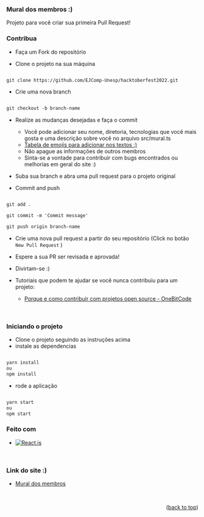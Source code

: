 <a name="readme-top"></a>

<br />

<div align="left">

<h3 align="left">Mural dos membros :) </h3>

Projeto para você criar sua primeira Pull Request! 


<p align="left">

###  Contribua
* Faça um Fork do repositório

* Clone o projeto na sua máquina

```markdown

git clone https://github.com/EJComp-Unesp/hacktoberfest2022.git

```

* Crie uma nova branch

```markdown

git checkout -b branch-name

```

* Realize as mudanças desejadas e faça o commit
	* Você pode adicionar seu nome, diretoria, tecnologias que você mais gosta e uma descrição sobre você no arquivo src/mural.ts
	* [Tabela de emojis para adicionar nos textos :)][emojis-url]
	* Não apague as informações de outros membros
	* Sinta-se a vontade para contribuir com bugs encontrados ou melhorias em geral do site :) 
* Suba sua branch e abra uma pull request para o projeto original 

* Commit and push

```markdown

git add .

git commit -m 'Commit message'

git push origin branch-name

```

* Crie uma nova pull request a partir do seu repositório (Click no botão `New Pull Request` )

* Espere a sua PR ser revisada e aprovada!

* Divirtam-se :)

* Tutoriais que podem te ajudar se você nunca contribuiu para um projeto:
	*  [Porque e como contribuir com projetos open source - OneBitCode][onebitcode-url]

<br />

### Iniciando o projeto 
* Clone o projeto seguindo as instruções acima 
* instale as dependencias 

```markdown

yarn install 
ou 
npm install

```

* rode a aplicação 

```markdown

yarn start 
ou 
npm start

```

### Feito com

* [![React.js][React.js]][React.js-url]

<br />

###  Link do site :)

* [Mural dos membros][projeto-url]

<br />

<p align="right">(<a href="#readme-top">back to top</a>)</p>

<!-- MARKDOWN LINKS & IMAGES -->

[linkedin-shield]: https://img.shields.io/badge/-LinkedIn-black.svg?style=for-the-badge&logo=linkedin&colorB=555

[linkedin-url]: https://linkedin.com/in/karoldm

[React.js]: https://img.shields.io/badge/react-%2320232a.svg?style=for-the-badge&logo=react&logoColor=%2361DAFB

[React.js-url]: https://pt-br.reactjs.org/

[projeto-url]: https://ejcomp-unesp.github.io/hacktoberfest2022/

[onebitcode-url]: https://onebitcode.com/projetos-open-source/

[emojis-url]: https://www.cjdinfo.com.br/utilitario-tabela-codigo-emoji